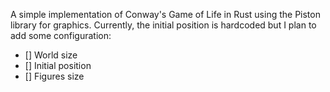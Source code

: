 A simple implementation of Conway's Game of Life in Rust using the Piston library for graphics.
Currently, the initial position is hardcoded but I plan to add some configuration:
- [] World size
- [] Initial position
- [] Figures size